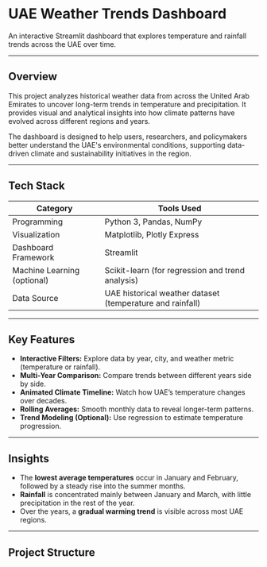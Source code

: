 # UAE Weather Trends Dashboard

An interactive Streamlit dashboard that explores temperature and rainfall trends across the UAE over time.

---

## Overview

This project analyzes historical weather data from across the United Arab Emirates to uncover long-term trends in temperature and precipitation. It provides visual and analytical insights into how climate patterns have evolved across different regions and years.

The dashboard is designed to help users, researchers, and policymakers better understand the UAE's environmental conditions, supporting data-driven climate and sustainability initiatives in the region.

---

## Tech Stack

| Category | Tools Used |
|-----------|-------------|
| Programming | Python 3, Pandas, NumPy |
| Visualization | Matplotlib, Plotly Express |
| Dashboard Framework | Streamlit |
| Machine Learning (optional) | Scikit-learn (for regression and trend analysis) |
| Data Source | UAE historical weather dataset (temperature and rainfall) |

---

## Key Features

- **Interactive Filters:** Explore data by year, city, and weather metric (temperature or rainfall).  
- **Multi-Year Comparison:** Compare trends between different years side by side.  
- **Animated Climate Timeline:** Watch how UAE’s temperature changes over decades.  
- **Rolling Averages:** Smooth monthly data to reveal longer-term patterns.  
- **Trend Modeling (Optional):** Use regression to estimate temperature progression.

---

## Insights

- The **lowest average temperatures** occur in January and February, followed by a steady rise into the summer months.  
- **Rainfall** is concentrated mainly between January and March, with little precipitation in the rest of the year.  
- Over the years, a **gradual warming trend** is visible across most UAE regions.

---

## Project Structure

